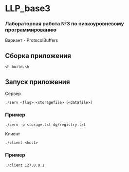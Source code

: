 # LLP_base3

### Лабораторная работа №3 по низкоуровневому программированию

Вариант - ProtocolBuffers

## Сборка приложения
`sh build.sh`

## Запуск приложения

Сервер

`./serv <flag> <storagefile> [<datafile>]`

### Пример
`./serv -p storage.txt dg/registry.txt`

Клиент

`./client <host>`

### Пример
`./client 127.0.0.1`
